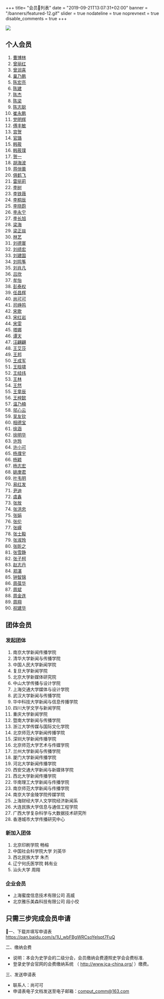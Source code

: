 +++
title= "会员列表"
date = "2019-09-21T13:07:31+02:00"
banner = "/banners/featured-12.gif"
slider = true
nodateline = true
noprevnext = true
disable_comments = true
+++

![](/banners/featured-10.jpg)

## 个人会员

1. [曹博林](https://ccr-china.github.io/membership/曹博林.html)
1. [曾丽红](https://ccr-china.github.io/membership/曾丽红.html)
1. [曾润喜](https://ccr-china.github.io/membership/曾润喜.html)
1. [巢乃鹏](https://ccr-china.github.io/membership/巢乃鹏.html)
1. [陈宏亮](https://ccr-china.github.io/membership/陈宏亮.html)
1. [陈建](https://ccr-china.github.io/membership/陈建.html)
1. [陈杰](https://ccr-china.github.io/membership/陈杰.html)
1. [陈梁](https://ccr-china.github.io/membership/陈梁.html)
1. [陈志聪](https://ccr-china.github.io/membership/陈志聪.html)
1. [崔永鹏](https://ccr-china.github.io/membership/崔永鹏.html)
1. [党明辉](https://ccr-china.github.io/membership/党明辉.html)
1. [傅丰敏](https://ccr-china.github.io/membership/傅丰敏.html)
1. [宫贺](https://ccr-china.github.io/membership/宫贺.html)
1. [官璐](https://ccr-china.github.io/membership/官璐.html)
1. [韩筱](https://ccr-china.github.io/membership/韩筱.html)
1. [韩筱璞](https://ccr-china.github.io/membership/韩筱璞.html)
1. [贺一](https://ccr-china.github.io/membership/贺一.html)
1. [胡海波](https://ccr-china.github.io/membership/胡海波.html)
1. [蒋俏蕾](https://ccr-china.github.io/membership/蒋俏蕾.html)
1. [俱鹤飞](https://ccr-china.github.io/membership/俱鹤飞.html)
1. [雷丽莉](https://ccr-china.github.io/membership/雷丽莉.html)
1. [李树](https://ccr-china.github.io/membership/李树.html)
1. [李铁薇](https://ccr-china.github.io/membership/李铁薇.html)
1. [李桐辰](https://ccr-china.github.io/membership/李桐辰.html)
1. [李晓蔚](https://ccr-china.github.io/membership/李晓蔚.html)
1. [李永宁](https://ccr-china.github.io/membership/李永宁.html)
1. [李长旭](https://ccr-china.github.io/membership/李长旭.html)
1. [梁海](https://ccr-china.github.io/membership/梁海.html)
1. [梁正燚](https://ccr-china.github.io/membership/梁正燚.html)
1. [林艺](https://ccr-china.github.io/membership/林艺.html)
1. [刘德寰](https://ccr-china.github.io/membership/刘德寰.html)
1. [刘绩宏](https://ccr-china.github.io/membership/刘绩宏.html)
1. [刘建国](https://ccr-china.github.io/membership/刘建国.html)
1. [刘鸣筝](https://ccr-china.github.io/membership/刘鸣筝.html)
1. [刘肖凡](https://ccr-china.github.io/membership/刘肖凡.html)
1. [吕欣](https://ccr-china.github.io/membership/吕欣.html)
1. [牟怡](https://ccr-china.github.io/membership/牟怡.html)
1. [彭泰权](https://ccr-china.github.io/membership/彭泰权.html)
1. [任昌辉](https://ccr-china.github.io/membership/任昌辉.html)
1. [尚可可](https://ccr-china.github.io/membership/尚可可.html)
1. [司峥鸣](https://ccr-china.github.io/membership/司峥鸣.html)
1. [宋歌](https://ccr-china.github.io/membership/宋歌.html)
1. [宋红岩](https://ccr-china.github.io/membership/宋红岩.html)
1. [宋雯](https://ccr-china.github.io/membership/宋雯.html)
1. [塔娜](https://ccr-china.github.io/membership/塔娜.html)
1. [谭天](https://ccr-china.github.io/membership/谭天.html)
1. [汪翩翩](https://ccr-china.github.io/membership/汪翩翩.html)
1. [王艾莎](https://ccr-china.github.io/membership/王艾莎.html)
1. [王邦](https://ccr-china.github.io/membership/王邦.html)
1. [王成军](https://ccr-china.github.io/membership/王成军.html)
1. [王晗啸](https://ccr-china.github.io/membership/王晗啸.html)
1. [王经纬](https://ccr-china.github.io/membership/王经纬.html)
1. [王林](https://ccr-china.github.io/membership/王林.html)
1. [王然](https://ccr-china.github.io/membership/王然.html)
1. [王童辰](https://ccr-china.github.io/membership/王童辰.html)
1. [王梓懿](https://ccr-china.github.io/membership/王梓懿.html)
1. [温乃楠](https://ccr-china.github.io/membership/温乃楠.html)
1. [邬心云](https://ccr-china.github.io/membership/邬心云.html)
1. [吴友钦](https://ccr-china.github.io/membership/吴友钦.html)
1. [相德宝](https://ccr-china.github.io/membership/相德宝.html)
1. [徐涵](https://ccr-china.github.io/membership/徐涵.html)
1. [徐明华](https://ccr-china.github.io/membership/徐明华.html)
1. [许玲](https://ccr-china.github.io/membership/许玲.html)
1. [许小可](https://ccr-china.github.io/membership/许小可.html)
1. [杨濮宇](https://ccr-china.github.io/membership/杨濮宇.html)
1. [杨颖](https://ccr-china.github.io/membership/杨颖.html)
1. [杨志宏](https://ccr-china.github.io/membership/杨志宏.html)
1. [姚庚君](https://ccr-china.github.io/membership/姚庚君.html)
1. [叶韦明](https://ccr-china.github.io/membership/叶韦明.html)
1. [易红发](https://ccr-china.github.io/membership/易红发.html)
1. [尹迪](https://ccr-china.github.io/membership/尹迪.html)
1. [虞鑫](https://ccr-china.github.io/membership/虞鑫.html)
1. [张放](https://ccr-china.github.io/membership/张放.html)
1. [张洪忠](https://ccr-china.github.io/membership/张洪忠.html)
1. [张娟](https://ccr-china.github.io/membership/张娟.html)
1. [张伦](https://ccr-china.github.io/membership/张伦.html)
1. [张嵘](https://ccr-china.github.io/membership/张嵘.html)
1. [张士毅](https://ccr-china.github.io/membership/张士毅.html)
1. [张淑玲](https://ccr-china.github.io/membership/张淑玲.html)
1. [张昕之](https://ccr-china.github.io/membership/张昕之.html)
1. [张雪静](https://ccr-china.github.io/membership/张雪静.html)
1. [张子柯](https://ccr-china.github.io/membership/张子柯.html)
1. [赵志丹](https://ccr-china.github.io/membership/赵志丹.html)
1. [郑湛](https://ccr-china.github.io/membership/郑湛.html)
1. [钟智锦](https://ccr-china.github.io/membership/钟智锦.html)
1. [周葆华](https://ccr-china.github.io/membership/周葆华.html)
1. [周斌](https://ccr-china.github.io/membership/周斌.html)
1. [周金连](https://ccr-china.github.io/membership/周金连.html)
1. [周翔](https://ccr-china.github.io/membership/周翔.html)
1. [祝建华](https://ccr-china.github.io/membership/祝建华.html)

<!--more-->

## 团体会员

### 发起团体

1.	南京大学新闻传播学院
2.	清华大学新闻与传播学院
3.	中国人民大学新闻学院
4.	复旦大学新闻学院
5.	北京大学新媒体研究院
6.	中山大学传播与设计学院
7.	上海交通大学媒体与设计学院
8.	武汉大学新闻与传播学院
9.	华中科技大学新闻与信息传播学院
10.	四川大学文学与新闻学院
11.	重庆大学新闻学院
12.	暨南大学新闻与传播学院
13.	浙江大学传媒与国际文化学院
14.	北京师范大学新闻传播学院
15.	深圳大学新闻传播学院
16.	北京师范大学艺术与传媒学院
17.	兰州大学新闻与传播学院
18.	厦门大学新闻传播学院
19.	河北大学新闻传播学院
20.	西安交通大学新闻与新媒体学院
21.	西北大学新闻传播学院
22.	华南理工大学新闻与传播学院
23.	南京师范大学新闻与传播学院
24.	南京大学金陵学院传媒学院
25.	上海财经大学人文学院经济新闻系
26.	大连民族大学信息与通信工程学院
27.	广西大学复杂科学与大数据技术研究所
28. 香港城市大学传播研究中心

### 新加入团体

1. 北京印刷学院 畅榕
1. 中国社会科学院大学 刘英华
1. 西北民族大学 朱杰
1. 辽宁何氏医学院 韩有业
1. 汕头大学 周翔

### 企业会员

- 上海蜜度信息技术有限公司 高威
- 北京雅乐美森科技有限公司 段小佼




## 只需三步完成会员申请

一、下载并填写申请表
https://pan.baidu.com/s/1U_wbFBgWRCsoYelspt7FuQ

二、缴纳会费

- 说明：本会为史学会的二级分会，会员缴纳会费遵照史学会会费标准.
- 登录史学会官网的会费缴纳系统 （ http://www.jca-china.org/ ）缴费。

三、发送申请表

- 联系人：尚可可
- 申请表电子文档发送至电子邮箱：comput_comm@163.com
